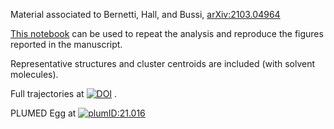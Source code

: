 Material associated to Bernetti, Hall, and Bussi, [arXiv:2103.04964](https://arxiv.org/abs/2103.04964)

[This notebook](./notebookj_cleaned_for_SI.ipynb) can be used to repeat the analysis and reproduce the figures reported in the manuscript.

Representative structures and cluster centroids are included (with solvent molecules).

Full trajectories at [![DOI](https://zenodo.org/badge/DOI/10.5281/zenodo.4646262.svg)](https://doi.org/10.5281/zenodo.4646262)
.

PLUMED Egg at [![plumID:21.016](https://www.plumed-nest.org/eggs/21/016/badge.svg)](https://www.plumed-nest.org/eggs/21/016/)
